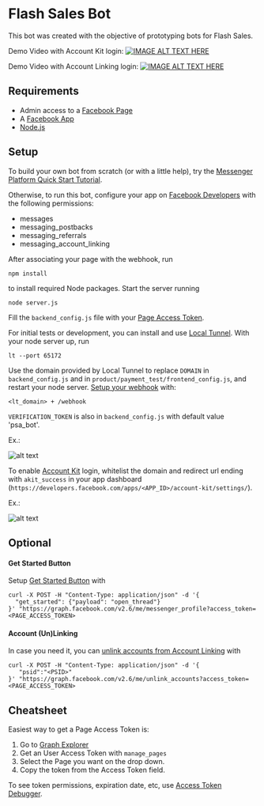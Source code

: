 # Flash Sales Bot

This bot was created with the objective of prototyping bots for Flash Sales.

Demo Video with Account Kit login:
[![IMAGE ALT TEXT HERE](http://img.youtube.com/vi/DfI0GzfXmqA/0.jpg)](https://youtu.be/DfI0GzfXmqA)

Demo Video with Account Linking login:
[![IMAGE ALT TEXT HERE](http://img.youtube.com/vi/l-hRnBsPLW8/0.jpg)](https://youtu.be/l-hRnBsPLW8)



## Requirements

  * Admin access to a [Facebook Page](https://www.facebook.com/bookmarks/pages)
  * A [Facebook App](http://developers.facebook.com/apps)
  * [Node.js](https://nodejs.org/en/)

## Setup

To build your own bot from scratch (or with a little help), try the [Messenger Platform Quick Start Tutorial](https://developers.facebook.com/docs/messenger-platform/getting-started/quick-start).

Otherwise, to run this bot, configure your app on [Facebook Developers](http://developers.facebook.com/apps) with the following permissions:
  * messages
  * messaging_postbacks
  * messaging_referrals
  * messaging_account_linking

After associating your page with the webhook, run

`npm install`

to install required Node packages.
Start the server running

`node server.js`

Fill the `backend_config.js` file with your [Page Access Token](https://developers.facebook.com/docs/pages/access-tokens).

For initial tests or development, you can install and use [Local Tunnel](https://localtunnel.github.io/www/).
With your node server up, run

`lt --port 65172`

Use the domain provided by Local Tunnel to replace `DOMAIN` in `backend_config.js` and in `product/payment_test/frontend_config.js`, and restart your node server. [Setup your webhook](https://developers.facebook.com/docs/messenger-platform/getting-started/app-setup) with:

`<lt_domain> + /webhook`

`VERIFICATION_TOKEN` is also in `backend_config.js` with default value 'psa_bot'.

Ex.:

![alt text](https://github.com/Gagaus/flash_sales_bot/blob/master/readme_files/webhook_setup.png "Webhook Setup")

To enable [Account Kit](https://developers.facebook.com/docs/accountkit/) login, whitelist the domain and redirect url ending with `akit_success` in your app dashboard (`https://developers.facebook.com/apps/<APP_ID>/account-kit/settings/`).

Ex.:

![alt text](https://github.com/Gagaus/flash_sales_bot/blob/master/readme_files/akit_setup.png "Account Kit Setup")

## Optional

#### Get Started Button

Setup [Get Started Button](https://developers.facebook.com/docs/messenger-platform/reference/messenger-profile-api/get-started-button) with

```
curl -X POST -H "Content-Type: application/json" -d '{
  "get_started": {"payload": "open_thread"}
}' "https://graph.facebook.com/v2.6/me/messenger_profile?access_token=<PAGE_ACCESS_TOKEN>
```

#### Account (Un)Linking
In case you need it, you can [unlink accounts from Account Linking](https://developers.facebook.com/docs/messenger-platform/identity/account-linking#unlink) with

```
curl -X POST -H "Content-Type: application/json" -d '{
   "psid":"<PSID>"
}' "https://graph.facebook.com/v2.6/me/unlink_accounts?access_token=<PAGE_ACCESS_TOKEN>
```

## Cheatsheet

Easiest way to get a Page Access Token is:

1. Go to [Graph Explorer](https://developers.facebook.com/tools/explorer/)
2. Get an User Access Token with `manage_pages`
3. Select the Page you want on the drop down.
4. Copy the token from the Access Token field.

To see token permissions, expiration date, etc, use [Access Token Debugger](https://developers.facebook.com/tools/debug/accesstoken).
